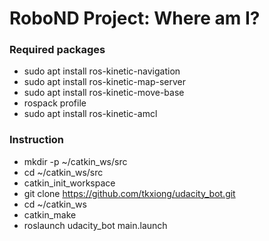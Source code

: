 # RoboND Project: Where am I?

### Required packages
- sudo apt install ros-kinetic-navigation
- sudo apt install ros-kinetic-map-server
- sudo apt install ros-kinetic-move-base
- rospack profile
- sudo apt install ros-kinetic-amcl

### Instruction
- mkdir -p ~/catkin_ws/src
- cd ~/catkin_ws/src
- catkin_init_workspace
- git clone https://github.com/tkxiong/udacity_bot.git
- cd ~/catkin_ws
- catkin_make
- roslaunch udacity_bot main.launch
